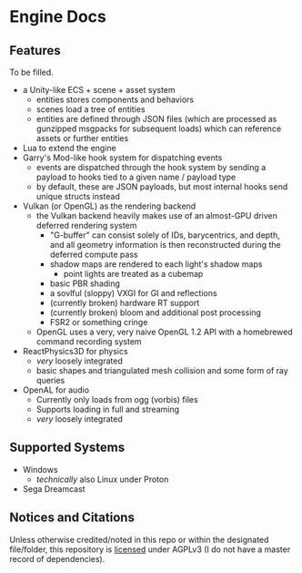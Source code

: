 # Engine Docs

## Features

To be filled.

* a Unity-like ECS + scene + asset system
	* entities stores components and behaviors
	* scenes load a tree of entities
	* entities are defined through JSON files (which are processed as gunzipped msgpacks for subsequent loads) which can reference assets or further entities
* Lua to extend the engine
* Garry's Mod-like hook system for dispatching events
	* events are dispatched through the hook system by sending a payload to hooks tied to a given name / payload type
	* by default, these are JSON payloads, but most internal hooks send unique structs instead
* Vulkan (or OpenGL) as the rendering backend
	* the Vulkan backend heavily makes use of an almost-GPU driven deferred rendering system
		* "G-buffer" can consist solely of IDs, barycentrics, and depth, and all geometry information is then reconstructed during the deferred compute pass
		* shadow maps are rendered to each light's shadow maps
			* point lights are treated as a cubemap
		* basic PBR shading
		* a sovlful (sloppy) VXGI for GI and reflections
		* (currently broken) hardware RT support
		* (currently broken) bloom and additional post processing
		* FSR2 or something cringe
	* OpenGL uses a very, very naive OpenGL 1.2 API with a homebrewed command recording system
* ReactPhysics3D for physics
	* *very* loosely integrated
	* basic shapes and triangulated mesh collision and some form of ray queries
* OpenAL for audio
	* Currently only loads from ogg (vorbis) files
	* Supports loading in full and streaming
	* *very* loosely integrated

## Supported Systems

* Windows
	* *technically* also Linux under Proton
* Sega Dreamcast

## Notices and Citations

Unless otherwise credited/noted in this repo or within the designated file/folder, this repository is [licensed](/LICENSE) under AGPLv3 (I do not have a master record of dependencies).